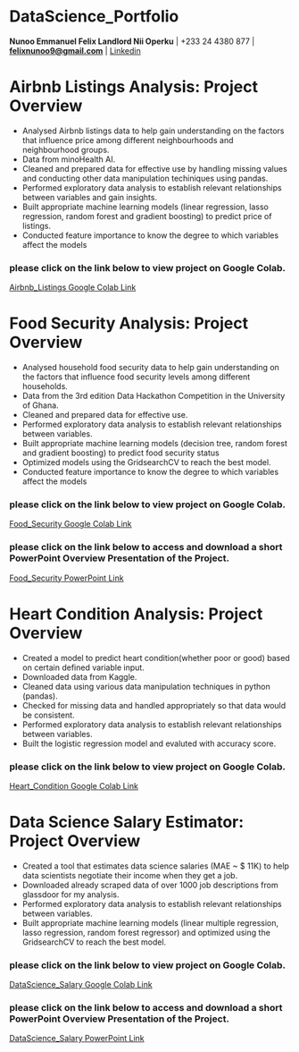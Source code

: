 # DataScience_Portfolio
  **Nunoo Emmanuel Felix Landlord Nii Operku**   |   +233 24 4380 877   |   **felixnunoo9@gmail.com**  |  [Linkedin](https://Linkedin.com/in/nunoofelixjrr)




# Airbnb Listings Analysis: Project Overview
* Analysed Airbnb listings data to help gain understanding on the factors that influence price among different neighbourhoods and neighbourhood groups.
* Data from minoHealth AI.
* Cleaned and prepared data for effective use by handling missing values and conducting other data manipulation techiniques using pandas.
* Performed exploratory data analysis to establish relevant relationships between variables and gain insights. 
* Built appropriate machine learning models (linear regression, lasso regression, random forest and gradient boosting) to predict price of listings.
* Conducted feature importance to know the degree to which variables affect the models

### please click on the link below to view project on Google Colab.
[Airbnb_Listings Google Colab Link](https://colab.research.google.com/drive/1QA6WolkU-C0LDrE0btJA-qO93E2V6BQb?usp=sharing)




# Food Security Analysis: Project Overview
* Analysed household food security data to help gain understanding on the factors that influence food security levels among different households.
* Data from the 3rd edition Data Hackathon Competition in the University of Ghana.
* Cleaned and prepared data for effective use.
* Performed exploratory data analysis to establish relevant relationships between variables. 
* Built appropriate machine learning models (decision tree, random forest and gradient boosting) to predict food security status
* Optimized models using the GridsearchCV to reach the best model.
* Conducted feature importance to know the degree to which variables affect the models

### please click on the link below to view project on Google Colab.
[Food_Security Google Colab Link](https://colab.research.google.com/drive/1ZUFsMfcacRcnvX5y98xTVBpYmzlSu9cX?usp=sharing)

### please click on the link below to access and download a short PowerPoint Overview Presentation of the Project.
[Food_Security PowerPoint Link](https://github.com/fyxx10/DataScience_Portfolio/blob/main/FS_overview.pptx)




# Heart Condition Analysis: Project Overview
* Created a model to predict heart condition(whether poor or good) based on certain defined variable input.
* Downloaded data from Kaggle.
* Cleaned data using various data manipulation techniques in python (pandas).
* Checked for missing data and handled appropriately so that data would be consistent.
* Performed exploratory data analysis to establish relevant relationships between variables. 
* Built the logistic regression model and evaluted with accuracy score.

### please click on the link below to view project on Google Colab.
[Heart_Condition Google Colab Link](https://colab.research.google.com/drive/1A9ZL0f7Kf9BZ2mhekrJg8Zr4IWMICSGP?usp=sharing)




# Data Science Salary Estimator: Project Overview
* Created a tool that estimates data science salaries (MAE ~ $ 11K) to help data scientists negotiate their income when they get a job.
* Downloaded already scraped data of over 1000 job descriptions from glassdoor for my analysis.
* Performed exploratory data analysis to establish relevant relationships between variables. 
* Built appropriate machine learning models (linear multiple regression, lasso regression, random forest regressor) and optimized using the GridsearchCV to reach the best model. 

### please click on the link below to view project on Google Colab.
[DataScience_Salary Google Colab Link](https://colab.research.google.com/drive/180b8QMHnOkfz4F_G940b0EjW2D4Ua9U5?usp=sharing)

### please click on the link below to access and download a short PowerPoint Overview Presentation of the Project.
[DataScience_Salary PowerPoint Link](https://github.com/fyxx10/DataScience_Portfolio/blob/main/DSsalary_overview.pptx)

